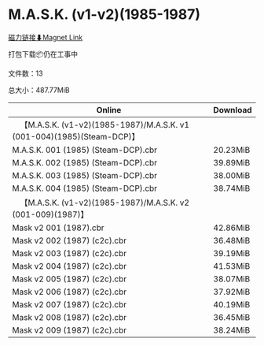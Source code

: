 # M.A.S.K. (v1-v2)(1985-1987)

[磁力链接⬇Magnet Link](magnet:?xt=urn:btih:2cdae0a9b2cfed80b98c9c6418d383882af3eb92&dn=M.A.S.K.%20%28v1-v2%29%281985-1987%29)

打包下载📦仍在工事中

文件数：13

总大小：487.77MiB

Online | Download
--- | ---
&emsp;【M.A.S.K. (v1-v2)(1985-1987)/M.A.S.K. v1 (001-004)(1985)(Steam-DCP)】 | 
M.A.S.K. 001 (1985) (Steam-DCP).cbr | 20.23MiB
M.A.S.K. 002 (1985) (Steam-DCP).cbr | 39.89MiB
M.A.S.K. 003 (1985) (Steam-DCP).cbr | 38.00MiB
M.A.S.K. 004 (1985) (Steam-DCP).cbr | 38.74MiB
&emsp;【M.A.S.K. (v1-v2)(1985-1987)/M.A.S.K. v2 (001-009)(1987)】 | 
Mask v2 001 (1987).cbr | 42.86MiB
Mask v2 002 (1987) (c2c).cbr | 36.48MiB
Mask v2 003 (1987) (c2c).cbr | 39.19MiB
Mask v2 004 (1987) (c2c).cbr | 41.53MiB
Mask v2 005 (1987) (c2c).cbr | 38.07MiB
Mask v2 006 (1987) (c2c).cbr | 37.92MiB
Mask v2 007 (1987) (c2c).cbr | 40.19MiB
Mask v2 008 (1987) (c2c).cbr | 36.45MiB
Mask v2 009 (1987) (c2c).cbr | 38.24MiB